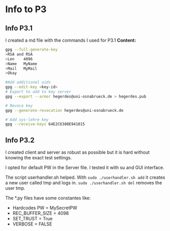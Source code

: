 # Info to P3

## Info P3.1
I created a md file with the commands I used for P3.1
**Content:**

```bash
gpg --full-generate-key
>RSA and RSA
>Len    4096
>Name   MyName
>Mail   MyMail
>Okay

#Add additional uids
gpg --edit-key <key-id>
# Export to add to key server
gpg --export --armor hegerdes@uni-osnabrueck.de > hegerdes.pub

# Revoca key
gpg --generate-revocation hegerdes@uni-osnabrueck.de

# Add sys-lehre key
gpg --receive-keys 64E2C6380E941015

```

## Info P3.2
I created client and server as robust as possible but it is hard without knowing the exact test settings.

I opted for default PW in the Server file.
I tested it with su and GUI interface.

The script userhandler.sh helped. With ```sudo ./userhandler.sh add``` it creates a new user called tmp and logs in.  ```sudo ./userhandler.sh del``` removes the user tmp.

The *.py files have some constantes like:
 * Hardcodes PW = MySecretPW
 * REC_BUFFER_SIZE = 4098
 * SET_TRUST = True
 * VERBOSE = FALSE